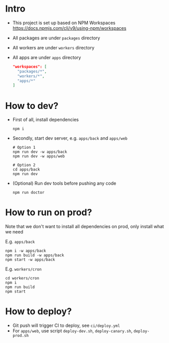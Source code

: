 # Intro

- This project is set up based on NPM Workspaces https://docs.npmjs.com/cli/v9/using-npm/workspaces

- All packages are under `packages` directory

- All workers are under `workers` directory

- All apps are under `apps` directory

  ```json
  "workspaces": [
    "packages/*",
    "workers/*",
    "apps/*"
  ]
  ```

# How to dev?

- First of all, install dependencies
  ```shell
  npm i
  ```

- Secondly, start dev server, e.g. `apps/back` and `apps/web`
  ```shell
  # Option 1
  npm run dev -w apps/back
  npm run dev -w apps/web

  # Option 2
  cd apps/back
  npm run dev
  ```

- (Optional) Run dev tools before pushing any code
  ```shell
  npm run doctor
  ```

# How to run on prod?

Note that we don't want to install all dependencies on prod, only install what we need

E.g. `apps/back`
```shell
npm i -w apps/back
npm run build -w apps/back
npm start -w apps/back
```

E.g. `workers/cron`
```shell
cd workers/cron
npm i
npm run build
npm start
```

# How to deploy?
- Git push will trigger CI to deploy, see `ci/deploy.yml`
- For `apps/web`, use script `deploy-dev.sh`, `deploy-canary.sh`, `deploy-prod.sh`
